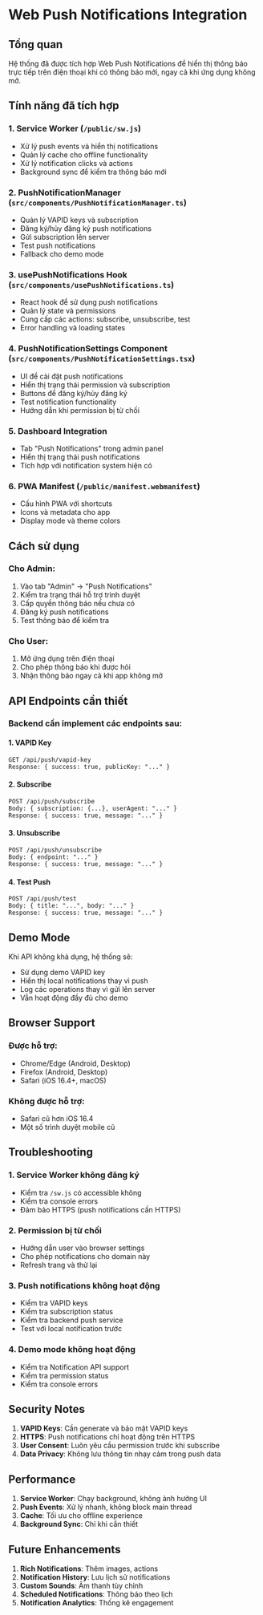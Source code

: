 # Web Push Notifications Integration

## Tổng quan
Hệ thống đã được tích hợp Web Push Notifications để hiển thị thông báo trực tiếp trên điện thoại khi có thông báo mới, ngay cả khi ứng dụng không mở.

## Tính năng đã tích hợp

### 1. Service Worker (`/public/sw.js`)
- Xử lý push events và hiển thị notifications
- Quản lý cache cho offline functionality
- Xử lý notification clicks và actions
- Background sync để kiểm tra thông báo mới

### 2. PushNotificationManager (`src/components/PushNotificationManager.ts`)
- Quản lý VAPID keys và subscription
- Đăng ký/hủy đăng ký push notifications
- Gửi subscription lên server
- Test push notifications
- Fallback cho demo mode

### 3. usePushNotifications Hook (`src/components/usePushNotifications.ts`)
- React hook để sử dụng push notifications
- Quản lý state và permissions
- Cung cấp các actions: subscribe, unsubscribe, test
- Error handling và loading states

### 4. PushNotificationSettings Component (`src/components/PushNotificationSettings.tsx`)
- UI để cài đặt push notifications
- Hiển thị trạng thái permission và subscription
- Buttons để đăng ký/hủy đăng ký
- Test notification functionality
- Hướng dẫn khi permission bị từ chối

### 5. Dashboard Integration
- Tab "Push Notifications" trong admin panel
- Hiển thị trạng thái push notifications
- Tích hợp với notification system hiện có

### 6. PWA Manifest (`/public/manifest.webmanifest`)
- Cấu hình PWA với shortcuts
- Icons và metadata cho app
- Display mode và theme colors

## Cách sử dụng

### Cho Admin:
1. Vào tab "Admin" → "Push Notifications"
2. Kiểm tra trạng thái hỗ trợ trình duyệt
3. Cấp quyền thông báo nếu chưa có
4. Đăng ký push notifications
5. Test thông báo để kiểm tra

### Cho User:
1. Mở ứng dụng trên điện thoại
2. Cho phép thông báo khi được hỏi
3. Nhận thông báo ngay cả khi app không mở

## API Endpoints cần thiết

### Backend cần implement các endpoints sau:

#### 1. VAPID Key
```
GET /api/push/vapid-key
Response: { success: true, publicKey: "..." }
```

#### 2. Subscribe
```
POST /api/push/subscribe
Body: { subscription: {...}, userAgent: "..." }
Response: { success: true, message: "..." }
```

#### 3. Unsubscribe
```
POST /api/push/unsubscribe
Body: { endpoint: "..." }
Response: { success: true, message: "..." }
```

#### 4. Test Push
```
POST /api/push/test
Body: { title: "...", body: "..." }
Response: { success: true, message: "..." }
```

## Demo Mode

Khi API không khả dụng, hệ thống sẽ:
- Sử dụng demo VAPID key
- Hiển thị local notifications thay vì push
- Log các operations thay vì gửi lên server
- Vẫn hoạt động đầy đủ cho demo

## Browser Support

### Được hỗ trợ:
- Chrome/Edge (Android, Desktop)
- Firefox (Android, Desktop)
- Safari (iOS 16.4+, macOS)

### Không được hỗ trợ:
- Safari cũ hơn iOS 16.4
- Một số trình duyệt mobile cũ

## Troubleshooting

### 1. Service Worker không đăng ký
- Kiểm tra `/sw.js` có accessible không
- Kiểm tra console errors
- Đảm bảo HTTPS (push notifications cần HTTPS)

### 2. Permission bị từ chối
- Hướng dẫn user vào browser settings
- Cho phép notifications cho domain này
- Refresh trang và thử lại

### 3. Push notifications không hoạt động
- Kiểm tra VAPID keys
- Kiểm tra subscription status
- Kiểm tra backend push service
- Test với local notification trước

### 4. Demo mode không hoạt động
- Kiểm tra Notification API support
- Kiểm tra permission status
- Kiểm tra console errors

## Security Notes

1. **VAPID Keys**: Cần generate và bảo mật VAPID keys
2. **HTTPS**: Push notifications chỉ hoạt động trên HTTPS
3. **User Consent**: Luôn yêu cầu permission trước khi subscribe
4. **Data Privacy**: Không lưu thông tin nhạy cảm trong push data

## Performance

1. **Service Worker**: Chạy background, không ảnh hưởng UI
2. **Push Events**: Xử lý nhanh, không block main thread
3. **Cache**: Tối ưu cho offline experience
4. **Background Sync**: Chỉ khi cần thiết

## Future Enhancements

1. **Rich Notifications**: Thêm images, actions
2. **Notification History**: Lưu lịch sử notifications
3. **Custom Sounds**: Âm thanh tùy chỉnh
4. **Scheduled Notifications**: Thông báo theo lịch
5. **Notification Analytics**: Thống kê engagement
